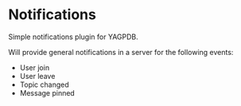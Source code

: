 # Notifications

Simple notifications plugin for YAGPDB.

Will provide general notifications in a server for the following events:

 - User join
 - User leave
 - Topic changed
 - Message pinned
